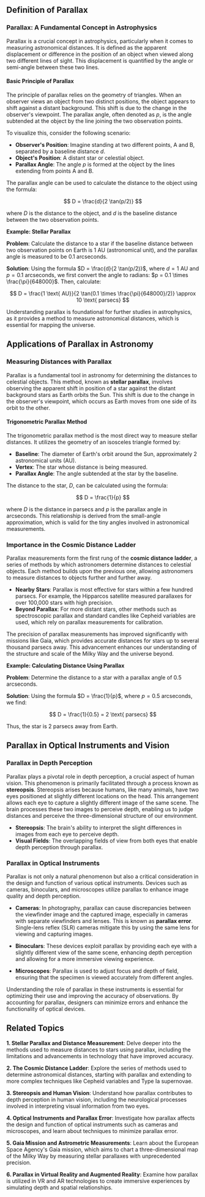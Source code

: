 ## Definition of Parallax

### Parallax: A Fundamental Concept in Astrophysics

Parallax is a crucial concept in astrophysics, particularly when it comes to measuring astronomical distances. It is defined as the apparent displacement or difference in the position of an object when viewed along two different lines of sight. This displacement is quantified by the angle or semi-angle between these two lines.

#### Basic Principle of Parallax

The principle of parallax relies on the geometry of triangles. When an observer views an object from two distinct positions, the object appears to shift against a distant background. This shift is due to the change in the observer's viewpoint. The parallax angle, often denoted as $p$, is the angle subtended at the object by the line joining the two observation points.

To visualize this, consider the following scenario:

- **Observer's Position**: Imagine standing at two different points, A and B, separated by a baseline distance $d$.
- **Object's Position**: A distant star or celestial object.
- **Parallax Angle**: The angle $p$ is formed at the object by the lines extending from points A and B.

The parallax angle can be used to calculate the distance to the object using the formula:

$$
D = \frac{d}{2 \tan(p/2)}
$$

where $D$ is the distance to the object, and $d$ is the baseline distance between the two observation points.

<div class="example-box" style="clear: both;">

**Example: Stellar Parallax**

**Problem**: Calculate the distance to a star if the baseline distance between two observation points on Earth is 1 AU (astronomical unit), and the parallax angle is measured to be 0.1 arcseconds.

**Solution**: Using the formula $D = \frac{d}{2 \tan(p/2)}$, where $d = 1 \text{ AU}$ and $p = 0.1 \text{ arcseconds}$, we first convert the angle to radians: $p = 0.1 \times \frac{\pi}{648000}$. Then, calculate:

$$
D = \frac{1 \text{ AU}}{2 \tan(0.1 \times \frac{\pi}{648000}/2)} \approx 10 \text{ parsecs}
$$

</div>

Understanding parallax is foundational for further studies in astrophysics, as it provides a method to measure astronomical distances, which is essential for mapping the universe.

## Applications of Parallax in Astronomy

### Measuring Distances with Parallax

Parallax is a fundamental tool in astronomy for determining the distances to celestial objects. This method, known as **stellar parallax**, involves observing the apparent shift in position of a star against the distant background stars as Earth orbits the Sun. This shift is due to the change in the observer's viewpoint, which occurs as Earth moves from one side of its orbit to the other.

#### Trigonometric Parallax Method

The trigonometric parallax method is the most direct way to measure stellar distances. It utilizes the geometry of an isosceles triangle formed by:

- **Baseline**: The diameter of Earth's orbit around the Sun, approximately 2 astronomical units (AU).
- **Vertex**: The star whose distance is being measured.
- **Parallax Angle**: The angle subtended at the star by the baseline.

The distance to the star, $D$, can be calculated using the formula:

$$
D = \frac{1}{p}
$$

where $D$ is the distance in parsecs and $p$ is the parallax angle in arcseconds. This relationship is derived from the small-angle approximation, which is valid for the tiny angles involved in astronomical measurements.

### Importance in the Cosmic Distance Ladder

Parallax measurements form the first rung of the **cosmic distance ladder**, a series of methods by which astronomers determine distances to celestial objects. Each method builds upon the previous one, allowing astronomers to measure distances to objects further and further away.

- **Nearby Stars**: Parallax is most effective for stars within a few hundred parsecs. For example, the Hipparcos satellite measured parallaxes for over 100,000 stars with high precision.
- **Beyond Parallax**: For more distant stars, other methods such as spectroscopic parallax and standard candles like Cepheid variables are used, which rely on parallax measurements for calibration.

The precision of parallax measurements has improved significantly with missions like Gaia, which provides accurate distances for stars up to several thousand parsecs away. This advancement enhances our understanding of the structure and scale of the Milky Way and the universe beyond.

<div class="example-box" style="clear: both;">

**Example: Calculating Distance Using Parallax**

**Problem**: Determine the distance to a star with a parallax angle of 0.5 arcseconds.

**Solution**: Using the formula $D = \frac{1}{p}$, where $p = 0.5$ arcseconds, we find:

$$
D = \frac{1}{0.5} = 2 \text{ parsecs}
$$

Thus, the star is 2 parsecs away from Earth.

</div>

## Parallax in Optical Instruments and Vision

### Parallax in Depth Perception

Parallax plays a pivotal role in depth perception, a crucial aspect of human vision. This phenomenon is primarily facilitated through a process known as **stereopsis**. Stereopsis arises because humans, like many animals, have two eyes positioned at slightly different locations on the head. This arrangement allows each eye to capture a slightly different image of the same scene. The brain processes these two images to perceive depth, enabling us to judge distances and perceive the three-dimensional structure of our environment.

- **Stereopsis**: The brain's ability to interpret the slight differences in images from each eye to perceive depth.
- **Visual Fields**: The overlapping fields of view from both eyes that enable depth perception through parallax.

### Parallax in Optical Instruments

Parallax is not only a natural phenomenon but also a critical consideration in the design and function of various optical instruments. Devices such as cameras, binoculars, and microscopes utilize parallax to enhance image quality and depth perception.

- **Cameras**: In photography, parallax can cause discrepancies between the viewfinder image and the captured image, especially in cameras with separate viewfinders and lenses. This is known as **parallax error**. Single-lens reflex (SLR) cameras mitigate this by using the same lens for viewing and capturing images.

- **Binoculars**: These devices exploit parallax by providing each eye with a slightly different view of the same scene, enhancing depth perception and allowing for a more immersive viewing experience.

- **Microscopes**: Parallax is used to adjust focus and depth of field, ensuring that the specimen is viewed accurately from different angles.

Understanding the role of parallax in these instruments is essential for optimizing their use and improving the accuracy of observations. By accounting for parallax, designers can minimize errors and enhance the functionality of optical devices.

<div style="clear: both;">

## Related Topics

<div class="related-topics">

**1. Stellar Parallax and Distance Measurement**: Delve deeper into the methods used to measure distances to stars using parallax, including the limitations and advancements in technology that have improved accuracy.

**2. The Cosmic Distance Ladder**: Explore the series of methods used to determine astronomical distances, starting with parallax and extending to more complex techniques like Cepheid variables and Type Ia supernovae.

**3. Stereopsis and Human Vision**: Understand how parallax contributes to depth perception in human vision, including the neurological processes involved in interpreting visual information from two eyes.

**4. Optical Instruments and Parallax Error**: Investigate how parallax affects the design and function of optical instruments such as cameras and microscopes, and learn about techniques to minimize parallax error.

**5. Gaia Mission and Astrometric Measurements**: Learn about the European Space Agency's Gaia mission, which aims to chart a three-dimensional map of the Milky Way by measuring stellar parallaxes with unprecedented precision.

**6. Parallax in Virtual Reality and Augmented Reality**: Examine how parallax is utilized in VR and AR technologies to create immersive experiences by simulating depth and spatial relationships.

</div>

</div>